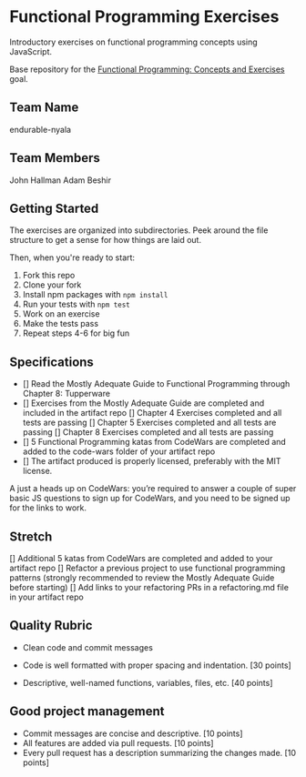 # Functional Programming Exercises

Introductory exercises on functional programming concepts using JavaScript.

Base repository for the [Functional Programming: Concepts and Exercises](http://jsdev.learnersguild.org/goals/110) goal.

## Team Name

endurable-nyala

## Team Members

John Hallman
Adam Beshir

## Getting Started

The exercises are organized into subdirectories. Peek around the file structure to get a sense for how things are laid out.

Then, when you're ready to start:

1. Fork this repo
2. Clone your fork
3. Install npm packages with `npm install`
4. Run your tests with `npm test`
5. Work on an exercise
6. Make the tests pass
7. Repeat steps 4-6 for big fun

## Specifications

- [] Read the Mostly Adequate Guide to Functional Programming through Chapter 8: Tupperware
- [] Exercises from the Mostly Adequate Guide are completed and included in the artifact repo
  [] Chapter 4 Exercises completed and all tests are passing
  [] Chapter 5 Exercises completed and all tests are passing
  [] Chapter 8 Exercises completed and all tests are passing
- [] 5 Functional Programming katas from CodeWars are completed and added to the code-wars folder of your artifact repo
- [] The artifact produced is properly licensed, preferably with the MIT license.

A just a heads up on CodeWars: you’re required to answer a couple of super basic JS questions to sign up for CodeWars, and you need to be signed up for the links to work.

## Stretch

[] Additional 5 katas from CodeWars are completed and added to your artifact repo
[] Refactor a previous project to use functional programming patterns (strongly recommended to review the Mostly Adequate Guide before starting)
[] Add links to your refactoring PRs in a refactoring.md file in your artifact repo

## Quality Rubric

 * Clean code and commit messages

 * Code is well formatted with proper spacing and indentation. [30 points]
 * Descriptive, well-named functions, variables, files, etc. [40 points]

## Good project management

 * Commit messages are concise and descriptive. [10 points]
 * All features are added via pull requests. [10 points]
 * Every pull request has a description summarizing the changes made. [10 points]
